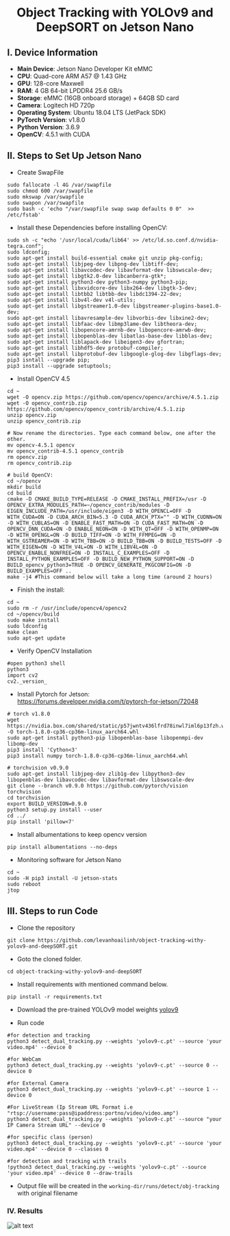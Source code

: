 <H1 align="center">
Object Tracking with YOLOv9 and DeepSORT on Jetson Nano</H1>


## I. Device Information

- **Main Device**: Jetson Nano Developer Kit eMMC
- **CPU**: Quad-core ARM A57 @ 1.43 GHz
- **GPU**: 128-core Maxwell
- **RAM**: 4 GB 64-bit LPDDR4 25.6 GB/s
- **Storage**: eMMC (16GB onboard storage) + 64GB SD card
- **Camera**: Logitech HD 720p
- **Operating System**: Ubuntu 18.04 LTS (JetPack SDK)
- **PyTorch Version**: v1.8.0
- **Python Version**: 3.6.9
- **OpenCV**: 4.5.1 with CUDA

## II. Steps to Set Up Jetson Nano
- Create SwapFile
```
sudo fallocate -l 4G /var/swapfile 
sudo chmod 600 /var/swapfile
sudo mkswap /var/swapfile
sudo swapon /var/swapfile
sudo bash -c 'echo "/var/swapfile swap swap defaults 0 0"  >> /etc/fstab' 
```
- Install these Dependencies before installing OpenCV:
```
sudo sh -c "echo '/usr/local/cuda/lib64' >> /etc/ld.so.conf.d/nvidia-tegra.conf";
sudo ldconfig;
sudo apt-get install build-essential cmake git unzip pkg-config;
sudo apt-get install libjpeg-dev libpng-dev libtiff-dev;
sudo apt-get install libavcodec-dev libavformat-dev libswscale-dev;
sudo apt-get install libgtk2.0-dev libcanberra-gtk*;
sudo apt-get install python3-dev python3-numpy python3-pip;
sudo apt-get install libxvidcore-dev libx264-dev libgtk-3-dev;
sudo apt-get install libtbb2 libtbb-dev libdc1394-22-dev;
sudo apt-get install libv4l-dev v4l-utils;
sudo apt-get install libgstreamer1.0-dev libgstreamer-plugins-base1.0-dev;
sudo apt-get install libavresample-dev libvorbis-dev libxine2-dev;
sudo apt-get install libfaac-dev libmp3lame-dev libtheora-dev;
sudo apt-get install libopencore-amrnb-dev libopencore-amrwb-dev;
sudo apt-get install libopenblas-dev libatlas-base-dev libblas-dev;
sudo apt-get install liblapack-dev libeigen3-dev gfortran;
sudo apt-get install libhdf5-dev protobuf-compiler;
sudo apt-get install libprotobuf-dev libgoogle-glog-dev libgflags-dev;
pip3 isntall --upgrade pip;
pip3 install --upgrade setuptools;
```
- Install OpenCV 4.5
```
cd ~
wget -O opencv.zip https://github.com/opencv/opencv/archive/4.5.1.zip 
wget -O opencv_contrib.zip https://github.com/opencv/opencv_contrib/archive/4.5.1.zip 
unzip opencv.zip 
unzip opencv_contrib.zip

# Now rename the directories. Type each command below, one after the other.
mv opencv-4.5.1 opencv
mv opencv_contrib-4.5.1 opencv_contrib
rm opencv.zip
rm opencv_contrib.zip

# build OpenCV:
cd ~/opencv
mkdir build
cd build
cmake -D CMAKE_BUILD_TYPE=RELEASE -D CMAKE_INSTALL_PREFIX=/usr -D OPENCV_EXTRA_MODULES_PATH=~/opencv_contrib/modules -D EIGEN_INCLUDE_PATH=/usr/include/eigen3 -D WITH_OPENCL=OFF -D WITH_CUDA=ON -D CUDA_ARCH_BIN=5.3 -D CUDA_ARCH_PTX="" -D WITH_CUDNN=ON -D WITH_CUBLAS=ON -D ENABLE_FAST_MATH=ON -D CUDA_FAST_MATH=ON -D OPENCV_DNN_CUDA=ON -D ENABLE_NEON=ON -D WITH_QT=OFF -D WITH_OPENMP=ON -D WITH_OPENGL=ON -D BUILD_TIFF=ON -D WITH_FFMPEG=ON -D WITH_GSTREAMER=ON -D WITH_TBB=ON -D BUILD_TBB=ON -D BUILD_TESTS=OFF -D WITH_EIGEN=ON -D WITH_V4L=ON -D WITH_LIBV4L=ON -D OPENCV_ENABLE_NONFREE=ON -D INSTALL_C_EXAMPLES=OFF -D INSTALL_PYTHON_EXAMPLES=OFF -D BUILD_NEW_PYTHON_SUPPORT=ON -D BUILD_opencv_python3=TRUE -D OPENCV_GENERATE_PKGCONFIG=ON -D BUILD_EXAMPLES=OFF ..
make -j4 #This command below will take a long time (around 2 hours)
```
- Finish the install:
```
cd ~
sudo rm -r /usr/include/opencv4/opencv2
cd ~/opencv/build
sudo make install
sudo ldconfig
make clean
sudo apt-get update
```
- Verify OpenCV Installation
```
#open python3 shell
python3
import cv2
cv2._version_
```
- Install Pytorch for Jetson: https://forums.developer.nvidia.com/t/pytorch-for-jetson/72048
```
# torch v1.8.0
wget https://nvidia.box.com/shared/static/p57jwntv436lfrd78inwl7iml6p13fzh.whl -O torch-1.8.0-cp36-cp36m-linux_aarch64.whl
sudo apt-get install python3-pip libopenblas-base libopenmpi-dev libomp-dev
pip3 install 'Cython<3'
pip3 install numpy torch-1.8.0-cp36-cp36m-linux_aarch64.whl
```
```
# torchvision v0.9.0
sudo apt-get install libjpeg-dev zlib1g-dev libpython3-dev libopenblas-dev libavcodec-dev libavformat-dev libswscale-dev
git clone --branch v0.9.0 https://github.com/pytorch/vision torchvision
cd torchvision
export BUILD_VERSION=0.9.0  
python3 setup.py install --user
cd ../
pip install 'pillow<7'
```

- Install albumentations to keep opencv version
```commandline
pip install albumentations --no-deps
```

- Monitoring software for Jetson Nano
```
cd ~
sudo -H pip3 install -U jetson-stats 
sudo reboot
jtop
```

## III. Steps to run Code

- Clone the repository
```
git clone https://github.com/levanhoailinh/object-tracking-withy-yolov9-and-deepSORT.git
```
- Goto the cloned folder.
```
cd object-tracking-withy-yolov9-and-deepSORT
```
- Install requirements with mentioned command below.
```
pip install -r requirements.txt
```
- Download the pre-trained YOLOv9 model weights
[yolov9](https://github.com/WongKinYiu/yolov9/releases/download/v0.1/yolov9-c.pt)


- Run code
```
#for detection and tracking
python3 detect_dual_tracking.py --weights 'yolov9-c.pt' --source 'your video.mp4' --device 0

#for WebCam
python3 detect_dual_tracking.py --weights 'yolov9-c.pt' --source 0 --device 0

#for External Camera
python3 detect_dual_tracking.py --weights 'yolov9-c.pt' --source 1 --device 0

#For LiveStream (Ip Stream URL Format i.e "rtsp://username:pass@ipaddress:portno/video/video.amp")
python3 detect_dual_tracking.py --weights 'yolov9-c.pt' --source "your IP Camera Stream URL" --device 0

#for specific class (person)
python3 detect_dual_tracking.py --weights 'yolov9-c.pt' --source 'your video.mp4' --device 0 --classes 0

#for detection and tracking with trails 
!python3 detect_dual_tracking.py --weights 'yolov9-c.pt' --source 'your video.mp4' --device 0 --draw-trails 
```

- Output file will be created in the ```working-dir/runs/detect/obj-tracking``` with original filename

### IV. Results
![alt text](PersonTracking.png)